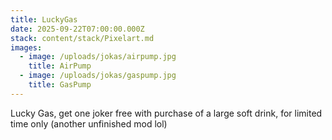 ```yaml
---
title: LuckyGas
date: 2025-09-22T07:00:00.000Z
stack: content/stack/Pixelart.md
images:
  - image: /uploads/jokas/airpump.jpg
    title: AirPump
  - image: /uploads/jokas/gaspump.jpg
    title: GasPump
---
```


Lucky Gas, get one joker free with purchase of a large soft drink, for limited time only (another unfinished mod lol)
